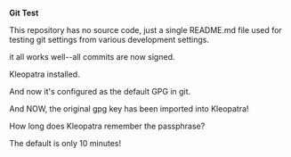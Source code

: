 **Git Test**

This repository has no source code, just a single README.md file used for testing git settings from various development settings.

it all works well--all commits are now signed.

Kleopatra installed.

And now it's configured as the default GPG in git.

And NOW, the original gpg key has been imported into Kleopatra!

How long does Kleopatra remember the passphrase?

The default is only 10 minutes!